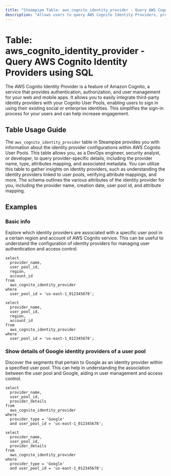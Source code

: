 ```yaml
---
title: "Steampipe Table: aws_cognito_identity_provider - Query AWS Cognito Identity Providers using SQL"
description: "Allows users to query AWS Cognito Identity Providers, providing essential details about the identity provider configurations within AWS Cognito User Pools."
---
```


# Table: aws_cognito_identity_provider - Query AWS Cognito Identity Providers using SQL

The AWS Cognito Identity Provider is a feature of Amazon Cognito, a service that provides authentication, authorization, and user management for your web and mobile apps. It allows you to easily integrate third-party identity providers with your Cognito User Pools, enabling users to sign in using their existing social or enterprise identities. This simplifies the sign-in process for your users and can help increase engagement.

## Table Usage Guide

The `aws_cognito_identity_provider` table in Steampipe provides you with information about the identity provider configurations within AWS Cognito User Pools. This table allows you, as a DevOps engineer, security analyst, or developer, to query provider-specific details, including the provider name, type, attributes mapping, and associated metadata. You can utilize this table to gather insights on identity providers, such as understanding the identity providers linked to user pools, verifying attribute mappings, and more. The schema outlines the various attributes of the identity provider for you, including the provider name, creation date, user pool id, and attribute mapping.

## Examples

### Basic info
Explore which identity providers are associated with a specific user pool in a certain region and account of AWS Cognito service. This can be useful to understand the configuration of identity providers for managing user authentication and access control.

```sql+postgres
select
  provider_name,
  user_pool_id,
  region,
  account_id
from
  aws_cognito_identity_provider
where
  user_pool_id = 'us-east-1_012345678';
```

```sql+sqlite
select
  provider_name,
  user_pool_id,
  region,
  account_id
from
  aws_cognito_identity_provider
where
  user_pool_id = 'us-east-1_012345678';
```

### Show details of Google identity providers of a user pool
Discover the segments that pertain to Google as an identity provider within a specified user pool. This can help in understanding the association between the user pool and Google, aiding in user management and access control.

```sql+postgres
select
  provider_name,
  user_pool_id,
  provider_details
from
  aws_cognito_identity_provider
where
  provider_type = 'Google'
  and user_pool_id = 'us-east-1_012345678';
```

```sql+sqlite
select
  provider_name,
  user_pool_id,
  provider_details
from
  aws_cognito_identity_provider
where
  provider_type = 'Google'
  and user_pool_id = 'us-east-1_012345678';
```
